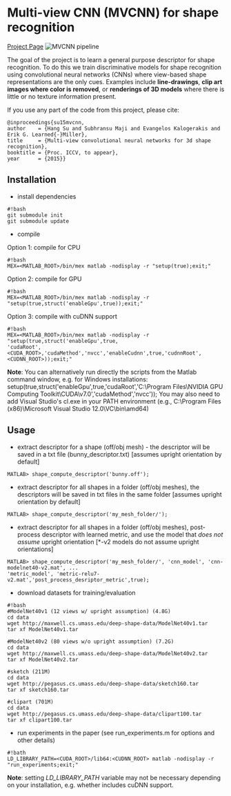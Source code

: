 # Multi-view CNN (MVCNN) for shape recognition

[Project Page](http://vis-www.cs.umass.edu/mvcnn/)
![MVCNN pipeline](http://vis-www.cs.umass.edu/mvcnn/images/mvcnn.png)

The goal of the project is to learn a general purpose descriptor for shape recognition. To do this we train discriminative models for shape recognition using convolutional neural networks (CNNs) where view-based shape representations are the only cues. Examples include **line-drawings**, **clip art images where color is removed**, or **renderings of 3D models** where there is little or no texture information present. 

If you use any part of the code from this project, please cite:

	@inproceedings{su15mvcnn,
	author    = {Hang Su and Subhransu Maji and Evangelos Kalogerakis and Erik G. Learned{-}Miller},
	title     = {Multi-view convolutional neural networks for 3d shape recognition},
	booktitle = {Proc. ICCV, to appear},
	year      = {2015}}

## Installation

* install dependencies
``` 
#!bash
git submodule init
git submodule update
```

* compile

Option 1: compile for CPU
``` 
#!bash
MEX=<MATLAB_ROOT>/bin/mex matlab -nodisplay -r "setup(true);exit;"
```
Option 2: compile for GPU
``` 
#!bash
MEX=<MATLAB_ROOT>/bin/mex matlab -nodisplay -r "setup(true,struct('enableGpu',true));exit;"
```
Option 3: compile with cuDNN support
``` 
#!bash
MEX=<MATLAB_ROOT>/bin/mex matlab -nodisplay -r "setup(true,struct('enableGpu',true,
'cudaRoot',<CUDA_ROOT>,'cudaMethod','nvcc','enableCudnn',true,'cudnnRoot',<CUDNN_ROOT>));exit;"
```
**Note**: You can alternatively run directly the scripts from the Matlab command window, e.g. for Windows installations:
setup(true,struct('enableGpu',true,'cudaRoot','C:\Program Files\NVIDIA GPU Computing Toolkit\CUDA\v7.0','cudaMethod','nvcc'));
You may also need to add Visual Studio's cl.exe in your PATH environment (e.g., C:\Program Files (x86)\Microsoft Visual Studio 12.0\VC\bin\amd64)

## Usage

* extract descriptor for a shape (off/obj mesh) - the descriptor will be saved in a txt file (bunny_descriptor.txt) [assumes upright orientation by default]

```
MATLAB> shape_compute_descriptor('bunny.off');
```

* extract descriptor for all shapes in a folder (off/obj meshes),  the descriptors will be saved in txt files in the same folder [assumes upright orientation by default]

```
MATLAB> shape_compute_descriptor('my_mesh_folder/');
```

* extract descriptor for all shapes in a folder (off/obj meshes), post-process descriptor with learned metric, and use the model that *does not assume* upright orientation [*-v2 models do not assume upright orientations]

```
MATLAB> shape_compute_descriptor('my_mesh_folder/', 'cnn_model', 'cnn-modelnet40-v2.mat', ...
'metric_model', 'metric-relu7-v2.mat','post_process_desriptor_metric',true);
```

* download datasets for training/evaluation

```
#!bash
#ModelNet40v1 (12 views w/ upright assumption) (4.8G)
cd data
wget http://maxwell.cs.umass.edu/deep-shape-data/ModelNet40v1.tar
tar xf ModelNet40v1.tar

#ModelNet40v2 (80 views w/o upright assumption) (7.2G)
cd data
wget http://maxwell.cs.umass.edu/deep-shape-data/ModelNet40v2.tar
tar xf ModelNet40v2.tar

#sketch (211M)
cd data
wget http://pegasus.cs.umass.edu/deep-shape-data/sketch160.tar
tar xf sketch160.tar

#clipart (701M)
cd data
wget http://pegasus.cs.umass.edu/deep-shape-data/clipart100.tar
tar xf clipart100.tar
```
* run experiments in the paper (see run_experiments.m for options and other details)
```
#!bath
LD_LIBRARY_PATH=<CUDA_ROOT>/lib64:<CUDNN_ROOT> matlab -nodisplay -r "run_experiments;exit;"
```
**Note**: setting *LD_LIBRARY_PATH* variable may not be necessary depending on your installation, e.g. whether includes cuDNN support. 